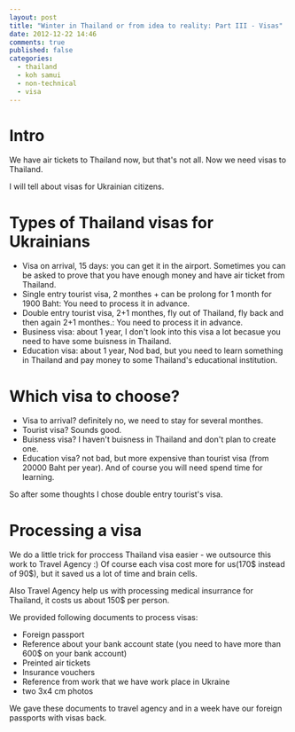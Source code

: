 ```yaml
---
layout: post
title: "Winter in Thailand or from idea to reality: Part III - Visas"
date: 2012-12-22 14:46
comments: true
published: false
categories:
  - thailand
  - koh samui
  - non-technical
  - visa
---
```


# Intro

We have air tickets to Thailand now, but that's not all. Now we need visas to Thailand. 

I will tell about visas for Ukrainian citizens.

<!-- more -->

# Types of Thailand visas for Ukrainians

* Visa on arrival, 15 days: you can get it in the airport. Sometimes you can be asked to prove that you have enough money and have air ticket from Thailand.
* Single entry tourist visa, 2 monthes + can be prolong for 1 month for 1900 Baht: You need to process it in advance.
* Double entry tourist visa, 2+1 monthes, fly out of Thailand, fly back and then again 2+1 monthes.: You need to process it in advance.
* Business visa: about 1 year, I don't look into this visa a lot becasue you need to have some buisness in Thailand.
* Education visa: about 1 year, Nod bad, but you need to learn something in Thailand and pay money to some Thailand's educational institution.

# Which visa to choose?

* Visa to arrival? definitely no, we need to stay for several monthes.
* Tourist visa? Sounds good.
* Buisness visa? I haven't buisness in Thailand and don't plan to create one.
* Education visa? not bad, but more expensive than tourist visa (from 20000 Baht per year). And of course you will need spend time for learning.

So after some thoughts I chose double entry tourist's visa.

# Processing a visa

We do a little trick for proccess Thailand visa easier - we outsource this work to Travel Agency :) 
Of course each visa cost more for us(170$ instead of 90$), but it saved us a lot of time and brain cells.

Also Travel Agency help us with processing medical insurrance for Thailand, it costs us about 150$ per person. 

We provided following documents to process visas:
- Foreign passport
- Reference about your bank account state (you need to have more than 600$ on your bank account)
- Preinted air tickets
- Insurance vouchers
- Reference from work that we have work place in Ukraine
- two 3x4 cm photos

We gave these documents to travel agency and in a week have our foreign passports with visas back.